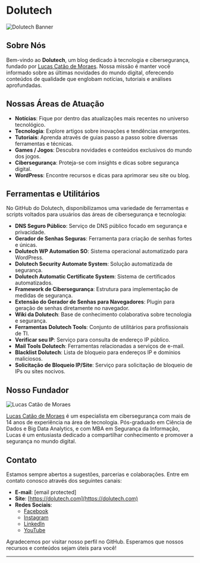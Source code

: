 # Dolutech

![Dolutech Banner](https://dolutech.com/wp-content/uploads/2023/02/dolutech-new-logo.png)

## Sobre Nós

Bem-vindo ao **Dolutech**, um blog dedicado à tecnologia e cibersegurança, fundado por [Lucas Catão de Moraes](https://cataodemoraes.com/). Nossa missão é manter você informado sobre as últimas novidades do mundo digital, oferecendo conteúdos de qualidade que englobam notícias, tutoriais e análises aprofundadas.

## Nossas Áreas de Atuação

- **Notícias**: Fique por dentro das atualizações mais recentes no universo tecnológico.
- **Tecnologia**: Explore artigos sobre inovações e tendências emergentes.
- **Tutoriais**: Aprenda através de guias passo a passo sobre diversas ferramentas e técnicas.
- **Games / Jogos**: Descubra novidades e conteúdos exclusivos do mundo dos jogos.
- **Cibersegurança**: Proteja-se com insights e dicas sobre segurança digital.
- **WordPress**: Encontre recursos e dicas para aprimorar seu site ou blog.

## Ferramentas e Utilitários

No GitHub do Dolutech, disponibilizamos uma variedade de ferramentas e scripts voltados para usuários das áreas de cibersegurança e tecnologia:

- **DNS Seguro Público**: Serviço de DNS público focado em segurança e privacidade.
- **Gerador de Senhas Seguras**: Ferramenta para criação de senhas fortes e únicas.
- **Dolutech WP Automation SO**: Sistema operacional automatizado para WordPress.
- **Dolutech Security Automate System**: Solução automatizada de segurança.
- **Dolutech Automatic Certificate System**: Sistema de certificados automatizados.
- **Framework de Cibersegurança**: Estrutura para implementação de medidas de segurança.
- **Extensão do Gerador de Senhas para Navegadores**: Plugin para geração de senhas diretamente no navegador.
- **Wiki da Dolutech**: Base de conhecimento colaborativa sobre tecnologia e segurança.
- **Ferramentas Dolutech Tools**: Conjunto de utilitários para profissionais de TI.
- **Verificar seu IP**: Serviço para consulta de endereço IP público.
- **Mail Tools Dolutech**: Ferramentas relacionadas a serviços de e-mail.
- **Blacklist Dolutech**: Lista de bloqueio para endereços IP e domínios maliciosos.
- **Solicitação de Bloqueio IP/Site**: Serviço para solicitação de bloqueio de IPs ou sites nocivos.

## Nosso Fundador

![Lucas Catão de Moraes](https://cataodemoraes.com/wp-content/uploads/elementor/thumbs/LUCAS-PERFIL-qj2gp8gyklrudnggsq04ut92xksqonywgptydxr06w.jpeg)

[Lucas Catão de Moraes](https://cataodemoraes.com/) é um especialista em cibersegurança com mais de 14 anos de experiência na área de tecnologia. Pós-graduado em Ciência de Dados e Big Data Analytics, e com MBA em Segurança da Informação, Lucas é um entusiasta dedicado a compartilhar conhecimento e promover a segurança no mundo digital.

## Contato

Estamos sempre abertos a sugestões, parcerias e colaborações. Entre em contato conosco através dos seguintes canais:

- **E-mail**: [email protected]
- **Site**: [https://dolutech.com](https://dolutech.com)
- **Redes Sociais**:
  - [Facebook](https://www.facebook.com/dolutech/)
  - [Instagram](https://www.instagram.com/dolutech.oficial/)
  - [LinkedIn](https://pt.linkedin.com/company/dolutech)
  - [YouTube](https://www.youtube.com/@dolutech)

Agradecemos por visitar nosso perfil no GitHub. Esperamos que nossos recursos e conteúdos sejam úteis para você!

---
